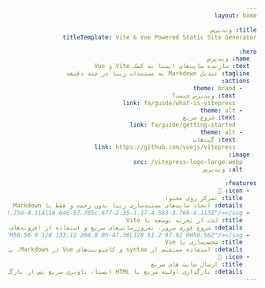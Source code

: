 ```yaml
---
layout: home

title: ویت‌پرس
titleTemplate: Vite & Vue Powered Static Site Generator

hero:
  name: ویت‌پرس
  text: سازنده سایت‌های ایستا به کمک Vite و Vue
  tagline: تبدیل Markdown به مستندات زیبا در چند دقیقه
  actions:
    - theme: brand
      text: ویت‌پرس چیست؟
      link: fa/guide/what-is-vitepress
    - theme: alt
      text: شروع سریع
      link: fa/guide/getting-started
    - theme: alt
      text: گیت‌هاب
      link: https://github.com/vuejs/vitepress
  image:
    src: /vitepress-logo-large.webp
    alt: ویت‌پرس

features:
  - icon: 📝
    title: تمرکز روی محتوا
    details: ایجاد سایت‌های مستند‌سازی زیبا بدون زحمت و فقط با Markdown
  - icon: <svg xmlns="http://www.w3.org/2000/svg" width="30" viewBox="0 0 256 256.32"><defs><linearGradient id="a" x1="-.828%" x2="57.636%" y1="7.652%" y2="78.411%"><stop offset="0%" stop-color="#41D1FF"/><stop offset="100%" stop-color="#BD34FE"/></linearGradient><linearGradient id="b" x1="43.376%" x2="50.316%" y1="2.242%" y2="89.03%"><stop offset="0%" stop-color="#FFEA83"/><stop offset="8.333%" stop-color="#FFDD35"/><stop offset="100%" stop-color="#FFA800"/></linearGradient></defs><path fill="url(#a)" d="M255.153 37.938 134.897 252.976c-2.483 4.44-8.862 4.466-11.382.048L.875 37.958c-2.746-4.814 1.371-10.646 6.827-9.67l120.385 21.517a6.537 6.537 0 0 0 2.322-.004l117.867-21.483c5.438-.991 9.574 4.796 6.877 9.62Z"/><path fill="url(#b)" d="M185.432.063 96.44 17.501a3.268 3.268 0 0 0-2.634 3.014l-5.474 92.456a3.268 3.268 0 0 0 3.997 3.378l24.777-5.718c2.318-.535 4.413 1.507 3.936 3.838l-7.361 36.047c-.495 2.426 1.782 4.5 4.151 3.78l15.304-4.649c2.372-.72 4.652 1.36 4.15 3.788l-11.698 56.621c-.732 3.542 3.979 5.473 5.943 2.437l1.313-2.028 72.516-144.72c1.215-2.423-.88-5.186-3.54-4.672l-25.505 4.922c-2.396.462-4.435-1.77-3.759-4.114l16.646-57.705c.677-2.35-1.37-4.583-3.769-4.113Z"/></svg>
    title: لذت از تجربه توسعه با Vite
    details: شروع فوری سرور، به‌روزرسانی‌های سریع و استفاده از افزونه‌های اکوسیستم Vite
  - icon: <svg xmlns="http://www.w3.org/2000/svg" width="30" viewBox="0 0 256 220.8"><path fill="#41B883" d="M204.8 0H256L128 220.8 0 0h97.92L128 51.2 157.44 0h47.36Z"/><path fill="#41B883" d="m0 0 128 220.8L256 0h-51.2L128 132.48 50.56 0H0Z"/><path fill="#35495E" d="M50.56 0 128 133.12 204.8 0h-47.36L128 51.2 97.92 0H50.56Z"/></svg>
    title: شخصی‌سازی با Vue
    details: استفاده مستقیم از syntax و کامپوننت‌های Vue در Markdown، یا ایجاد تم‌های شخصی به کمک Vue
  - icon: 🚀
    title: ارسال سایت های سریع
    details: بارگذاری اولیه سریع با HTML ایستا، ناوبری سریع پس از بارگیری با مسیریابی سمت مشتری
---
```


<style>
@import url("https://fonts.googleapis.com/css2?family=Vazirmatn:wght@100..900&display=swap");
* { 
    /* TODO: remove*/
    direction: rtl;
}
:root {
  --vp-font-family-base: "Vazirmatn", 'Inter', ui-sans-serif, system-ui, sans-serif,
    'Apple Color Emoji', 'Segoe UI Emoji', 'Segoe UI Symbol', 'Noto Color Emoji';

  --vp-home-hero-name-color: transparent;
  --vp-home-hero-name-background: -webkit-linear-gradient(120deg, #bd34fe 30%, #41d1ff);

  --vp-home-hero-image-background-image: linear-gradient(-45deg, #bd34fe 50%, #47caff 50%);
  --vp-home-hero-image-filter: blur(44px);
}

@media (min-width: 640px) {
  :root {
    --vp-home-hero-image-filter: blur(56px);
  }
}

@media (min-width: 960px) {
  :root {
    --vp-home-hero-image-filter: blur(68px);
  }
}
</style>
